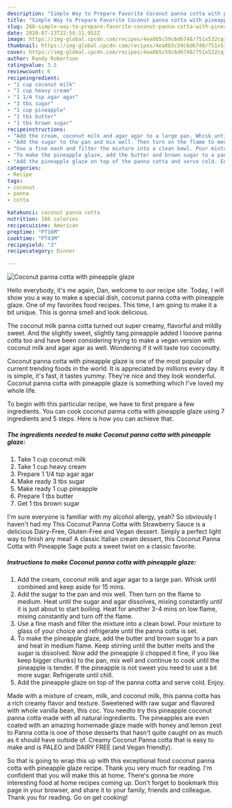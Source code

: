 ```yaml
---
description: "Simple Way to Prepare Favorite Coconut panna cotta with pineapple glaze"
title: "Simple Way to Prepare Favorite Coconut panna cotta with pineapple glaze"
slug: 268-simple-way-to-prepare-favorite-coconut-panna-cotta-with-pineapple-glaze
date: 2020-07-23T22:54:11.952Z
image: https://img-global.cpcdn.com/recipes/4ea8b5c59c6d6748/751x532cq70/coconut-panna-cotta-with-pineapple-glaze-recipe-main-photo.jpg
thumbnail: https://img-global.cpcdn.com/recipes/4ea8b5c59c6d6748/751x532cq70/coconut-panna-cotta-with-pineapple-glaze-recipe-main-photo.jpg
cover: https://img-global.cpcdn.com/recipes/4ea8b5c59c6d6748/751x532cq70/coconut-panna-cotta-with-pineapple-glaze-recipe-main-photo.jpg
author: Randy Robertson
ratingvalue: 3.5
reviewcount: 6
recipeingredient:
- "1 cup coconut milk"
- "1 cup heavy cream"
- "1 1/4 tsp agar agar"
- "3 tbs sugar"
- "1 cup pineapple"
- "1 tbs butter"
- "1 tbs brown sugar"
recipeinstructions:
- "Add the cream, coconut milk and agar agar to a large pan. Whisk until combined and keep aside for 15 mins."
- "Add the sugar to the pan and mix well. Then turn on the flame to medium. Heat until the sugar and agar dissolves, mixing constantly until it is just about to start boiling. Heat for another 3-4 mins on low flame, mixing constantly and turn off the flame."
- "Use a fine mash and filter the mixture into a clean bowl. Pour mixture to glass of your choice and refrigerate until the panna cotta is set."
- "To make the pineapple glaze, add the butter and brown sugar to a pan and heat in medium flame. Keep stirring until the butter melts and the sugar is dissolved. Now add the pineapple (i chopped it fine, if you like keep bigger chunks) to the pan, mix well and continue to cook until the pineapple is tender. If the pineapple is not sweet you need to use a bit more sugar. Refrigerate until chill."
- "Add the pineapple glaze on top of the panna cotta and serve cold. Enjoy."
categories:
- Recipe
tags:
- coconut
- panna
- cotta

katakunci: coconut panna cotta 
nutrition: 166 calories
recipecuisine: American
preptime: "PT16M"
cooktime: "PT43M"
recipeyield: "3"
recipecategory: Dinner

---
```



![Coconut panna cotta with pineapple glaze](https://img-global.cpcdn.com/recipes/4ea8b5c59c6d6748/751x532cq70/coconut-panna-cotta-with-pineapple-glaze-recipe-main-photo.jpg)

Hello everybody, it's me again, Dan, welcome to our recipe site. Today, I will show you a way to make a special dish, coconut panna cotta with pineapple glaze. One of my favorites food recipes. This time, I am going to make it a bit unique. This is gonna smell and look delicious.

The coconut milk panna cotta turned out super creamy, flavorful and mildly sweet. And the slightly sweet, slightly tang pineapple added I looove panna cotta too and have been considering trying to make a vegan version with coconut milk and agar agar as well. Wondering if it will taste too coconutty.

Coconut panna cotta with pineapple glaze is one of the most popular of current trending foods in the world. It is appreciated by millions every day. It is simple, it's fast, it tastes yummy. They're nice and they look wonderful. Coconut panna cotta with pineapple glaze is something which I've loved my whole life.


To begin with this particular recipe, we have to first prepare a few ingredients. You can cook coconut panna cotta with pineapple glaze using 7 ingredients and 5 steps. Here is how you can achieve that.

<!--inarticleads1-->

##### The ingredients needed to make Coconut panna cotta with pineapple glaze:

1. Take 1 cup coconut milk
1. Take 1 cup heavy cream
1. Prepare 1 1/4 tsp agar agar
1. Make ready 3 tbs sugar
1. Make ready 1 cup pineapple
1. Prepare 1 tbs butter
1. Get 1 tbs brown sugar


I&#39;m sure everyone is familiar with my alcohol allergy, yeah? So obviously I haven&#39;t had my This Coconut Panna Cotta with Strawberry Sauce is a delicious Dairy-Free, Gluten-Free and Vegan dessert. Simply a perfect light way to finish any meal! A classic Italian cream dessert, this Coconut Panna Cotta with Pineapple Sage puts a sweet twist on a classic favorite. 

<!--inarticleads2-->

##### Instructions to make Coconut panna cotta with pineapple glaze:

1. Add the cream, coconut milk and agar agar to a large pan. Whisk until combined and keep aside for 15 mins.
1. Add the sugar to the pan and mix well. Then turn on the flame to medium. Heat until the sugar and agar dissolves, mixing constantly until it is just about to start boiling. Heat for another 3-4 mins on low flame, mixing constantly and turn off the flame.
1. Use a fine mash and filter the mixture into a clean bowl. Pour mixture to glass of your choice and refrigerate until the panna cotta is set.
1. To make the pineapple glaze, add the butter and brown sugar to a pan and heat in medium flame. Keep stirring until the butter melts and the sugar is dissolved. Now add the pineapple (i chopped it fine, if you like keep bigger chunks) to the pan, mix well and continue to cook until the pineapple is tender. If the pineapple is not sweet you need to use a bit more sugar. Refrigerate until chill.
1. Add the pineapple glaze on top of the panna cotta and serve cold. Enjoy.


Made with a mixture of cream, milk, and coconut milk, this panna cotta has a rich creamy flavor and texture. Sweetened with raw sugar and flavored with whole vanilla bean, this coc. You needto try this pineapple coconut panna cotta made with all natural ingredients. The pineapples are even coated with an amazing homemade glaze made with honey and lemon zest to Panna cotta is one of those desserts that hasn&#39;t quite caught on as much as it should have outside of. Creamy Coconut Panna cotta that is easy to make and is PALEO and DAIRY FREE (and Vegan friendly). 

So that is going to wrap this up with this exceptional food coconut panna cotta with pineapple glaze recipe. Thank you very much for reading. I'm confident that you will make this at home. There's gonna be more interesting food at home recipes coming up. Don't forget to bookmark this page in your browser, and share it to your family, friends and colleague. Thank you for reading. Go on get cooking!
